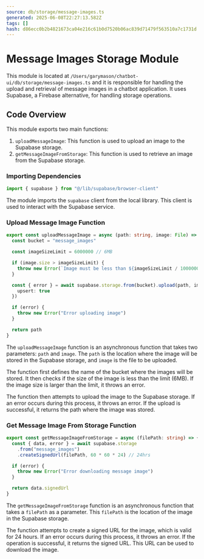 ```yaml
---
source: db/storage/message-images.ts
generated: 2025-06-08T22:27:13.582Z
tags: []
hash: d86ecc0b2b4821673ca04e216c61b0d7520b06ac839d71479f563510a7c1731d
---
```


# Message Images Storage Module

This module is located at `/Users/garymason/chatbot-ui/db/storage/message-images.ts` and it is responsible for handling the upload and retrieval of message images in a chatbot application. It uses Supabase, a Firebase alternative, for handling storage operations.

## Code Overview

This module exports two main functions:

1. `uploadMessageImage`: This function is used to upload an image to the Supabase storage.
2. `getMessageImageFromStorage`: This function is used to retrieve an image from the Supabase storage.

### Importing Dependencies

```ts
import { supabase } from "@/lib/supabase/browser-client"
```

The module imports the `supabase` client from the local library. This client is used to interact with the Supabase service.

### Upload Message Image Function

```ts
export const uploadMessageImage = async (path: string, image: File) => {
  const bucket = "message_images"

  const imageSizeLimit = 6000000 // 6MB

  if (image.size > imageSizeLimit) {
    throw new Error(`Image must be less than ${imageSizeLimit / 1000000}MB`)
  }

  const { error } = await supabase.storage.from(bucket).upload(path, image, {
    upsert: true
  })

  if (error) {
    throw new Error("Error uploading image")
  }

  return path
}
```

The `uploadMessageImage` function is an asynchronous function that takes two parameters: `path` and `image`. The `path` is the location where the image will be stored in the Supabase storage, and `image` is the file to be uploaded.

The function first defines the name of the bucket where the images will be stored. It then checks if the size of the image is less than the limit (6MB). If the image size is larger than the limit, it throws an error.

The function then attempts to upload the image to the Supabase storage. If an error occurs during this process, it throws an error. If the upload is successful, it returns the path where the image was stored.

### Get Message Image From Storage Function

```ts
export const getMessageImageFromStorage = async (filePath: string) => {
  const { data, error } = await supabase.storage
    .from("message_images")
    .createSignedUrl(filePath, 60 * 60 * 24) // 24hrs

  if (error) {
    throw new Error("Error downloading message image")
  }

  return data.signedUrl
}
```

The `getMessageImageFromStorage` function is an asynchronous function that takes a `filePath` as a parameter. This `filePath` is the location of the image in the Supabase storage.

The function attempts to create a signed URL for the image, which is valid for 24 hours. If an error occurs during this process, it throws an error. If the operation is successful, it returns the signed URL. This URL can be used to download the image.
